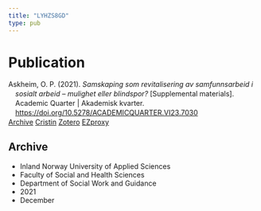 ```yaml
---
title: "LYHZS8GD"
type: pub
---
```

<h1>Publication</h1>
<article id="csl-bib-container-LYHZS8GD" class="csl-bib-container">
  <div class="csl-bib-body" style="line-height: 1.35; padding-left: 1em; text-indent:-1em;">
  <div class="csl-entry">Askheim, O. P. (2021). <i>Samskaping som revitalisering av samfunnsarbeid i sosialt arbeid &#x2013; mulighet eller blindspor?</i> [Supplemental materials]. Academic Quarter | Akademisk kvarter. <a href="https://doi.org/10.5278/ACADEMICQUARTER.VI23.7030">https://doi.org/10.5278/ACADEMICQUARTER.VI23.7030</a></div>
</div>
  <div class="csl-bib-buttons">
    <a href="#taxonomy-article-LYHZS8GD" class="csl-bib-button">Archive</a>
    <a href alt="Cristin URL" class="csl-bib-button">Cristin</a>
    <a href alt="Zotero URL" class="csl-bib-button">Zotero</a>
    <a href="http://ezproxy.inn.no/login?url=https://doi.org/10.5278/ACADEMICQUARTER.VI23.7030" class="csl-bib-button">EZproxy</a>
  </div>
  <div id="csl-bib-meta-container-LYHZS8GD"></div>
</article>
<div id="csl-bib-meta-LYHZS8GD" class="csl-bib-meta">
  <article id="taxonomy-article-LYHZS8GD" class="taxonomy-article">
    <h1>Archive</h1>
    <ul>
      <li>Inland Norway University of Applied Sciences</li>
      <li>Faculty of Social and Health Sciences</li>
      <li>Department of Social Work and Guidance</li>
      <li>2021</li>
      <li>December</li>
    </ul>
  </article>
</div>
